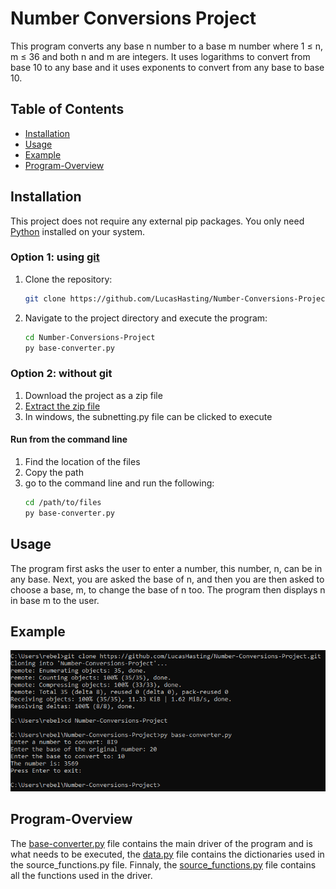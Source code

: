 # Number Conversions Project

This program converts any base n number to a base m number where 1 ≤ n, m ≤ 36 and both n and m are integers. It uses logarithms to convert from base 10 to any base and it uses exponents to convert from any base to base 10.

## Table of Contents

- [Installation](#installation)
- [Usage](#usage)
- [Example](#example)
- [Program-Overview](#program-overview)

## Installation

This project does not require any external pip packages. You only need [Python](https://www.python.org/downloads/) installed on your system.

### Option 1: using [git](https://git-scm.com/downloads)
1. Clone the repository:

    ```sh
    git clone https://github.com/LucasHasting/Number-Conversions-Project.git
    ```

2. Navigate to the project directory and execute the program:

    ```sh
    cd Number-Conversions-Project
    py base-converter.py
    ```
### Option 2: without git
1. Download the project as a zip file
2. [Extract the zip file](https://www.wikihow.com/Unzip-a-File)
3. In windows, the subnetting.py file can be clicked to execute

#### Run from the command line
1. Find the location of the files
2. Copy the path
3. go to the command line and run the following:
   ```sh
   cd /path/to/files
   py base-converter.py
   ```

## Usage

The program first asks the user to enter a number, this number, n, can be in any base. Next, you are asked the base of n, and then you are then asked to choose a base, m, to change the base of n too. The program then displays n in base m to the user.

## Example

![EXAMPLE](example.png)

## Program-Overview

The [base-converter.py](https://github.com/LucasHasting/Number-Conversions-Project/blob/main/base-converter.py) file contains the main driver of the program and is what needs to be executed, the [data.py](https://github.com/LucasHasting/Number-Conversions-Project/blob/main/data.py) file contains the dictionaries used in the source_functions.py file. Finnaly, the [source_functions.py](https://github.com/LucasHasting/Number-Conversions-Project/blob/main/source_functions.py) file contains all the functions used in the driver.
